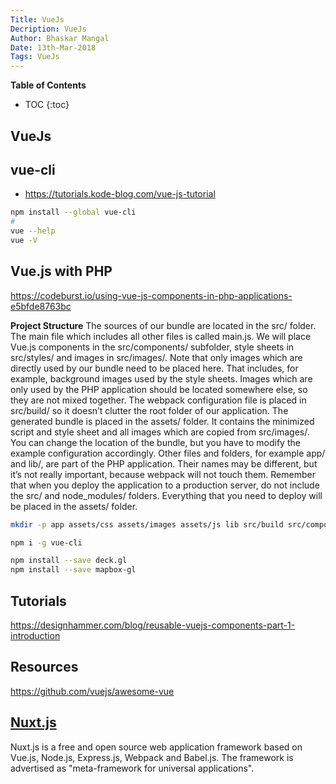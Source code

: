 ```yaml
---
Title: VueJs
Decription: VueJs
Author: Bhaskar Mangal
Date: 13th-Mar-2018
Tags: VueJs
---
```


**Table of Contents**
* TOC
{:toc}


## VueJs

## vue-cli
* https://tutorials.kode-blog.com/vue-js-tutorial
```bash
npm install --global vue-cli
#
vue --help
vue -V
```

## Vue.js with PHP
https://codeburst.io/using-vue-js-components-in-php-applications-e5bfde8763bc

**Project Structure**
The sources of our bundle are located in the src/ folder. The main file which includes all other files is called main.js. We will place Vue.js components in the src/components/ subfolder, style sheets in src/styles/ and images in src/images/.
Note that only images which are directly used by our bundle need to be placed here. That includes, for example, background images used by the style sheets. Images which are only used by the PHP application should be located somewhere else, so they are not mixed together.
The webpack configuration file is placed in src/build/ so it doesn’t clutter the root folder of our application.
The generated bundle is placed in the assets/ folder. It contains the minimized script and style sheet and all images which are copied from src/images/. You can change the location of the bundle, but you have to modify the example configuration accordingly.
Other files and folders, for example app/ and lib/, are part of the PHP application. Their names may be different, but it’s not really important, because webpack will not touch them.
Remember that when you deploy the application to a production server, do not include the src/ and node_modules/ folders. Everything that you need to deploy will be placed in the assets/ folder.

```bash
mkdir -p app assets/css assets/images assets/js lib src/build src/components src/images src/styles

npm i -g vue-cli

npm install --save deck.gl
npm install --save mapbox-gl

```

## Tutorials
https://designhammer.com/blog/reusable-vuejs-components-part-1-introduction

## Resources
https://github.com/vuejs/awesome-vue


## [Nuxt.js](https://nuxtjs.org/)
Nuxt.js is a free and open source web application framework based on Vue.js, Node.js, Express.js, Webpack and Babel.js. The framework is advertised as "meta-framework for universal applications". 